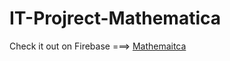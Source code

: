 # IT-Projrect-Mathematica
Check it out on Firebase ===>
[Mathemaitca](https://mathematica-12.firebaseapp.com/)
